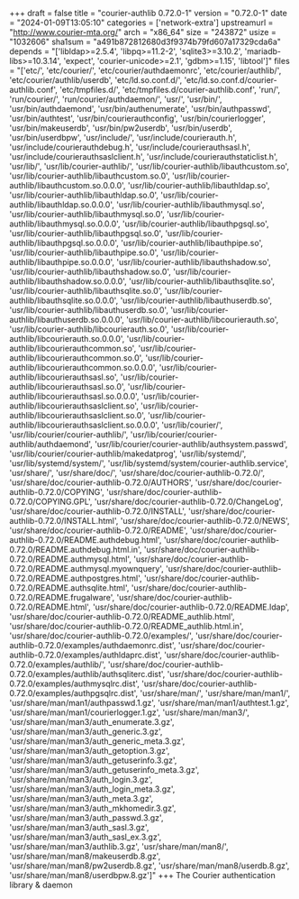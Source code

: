 +++
draft = false
title = "courier-authlib 0.72.0-1"
version = "0.72.0-1"
date = "2024-01-09T13:05:10"
categories = ['network-extra']
upstreamurl = "http://www.courier-mta.org/"
arch = "x86_64"
size = "243872"
usize = "1032606"
sha1sum = "a491b872812680d3f9374b79fd607a17329cda6a"
depends = "['libldap>=2.5.4', 'libpq>=11.2-2', 'sqlite3>=3.10.2', 'mariadb-libs>=10.3.14', 'expect', 'courier-unicode>=2.1', 'gdbm>=1.15', 'libtool']"
files = "['etc/', 'etc/courier/', 'etc/courier/authdaemonrc', 'etc/courier/authlib/', 'etc/courier/authlib/userdb', 'etc/ld.so.conf.d/', 'etc/ld.so.conf.d/courier-authlib.conf', 'etc/tmpfiles.d/', 'etc/tmpfiles.d/courier-authlib.conf', 'run/', 'run/courier/', 'run/courier/authdaemon/', 'usr/', 'usr/bin/', 'usr/bin/authdaemond', 'usr/bin/authenumerate', 'usr/bin/authpasswd', 'usr/bin/authtest', 'usr/bin/courierauthconfig', 'usr/bin/courierlogger', 'usr/bin/makeuserdb', 'usr/bin/pw2userdb', 'usr/bin/userdb', 'usr/bin/userdbpw', 'usr/include/', 'usr/include/courierauth.h', 'usr/include/courierauthdebug.h', 'usr/include/courierauthsasl.h', 'usr/include/courierauthsaslclient.h', 'usr/include/courierauthstaticlist.h', 'usr/lib/', 'usr/lib/courier-authlib/', 'usr/lib/courier-authlib/libauthcustom.so', 'usr/lib/courier-authlib/libauthcustom.so.0', 'usr/lib/courier-authlib/libauthcustom.so.0.0.0', 'usr/lib/courier-authlib/libauthldap.so', 'usr/lib/courier-authlib/libauthldap.so.0', 'usr/lib/courier-authlib/libauthldap.so.0.0.0', 'usr/lib/courier-authlib/libauthmysql.so', 'usr/lib/courier-authlib/libauthmysql.so.0', 'usr/lib/courier-authlib/libauthmysql.so.0.0.0', 'usr/lib/courier-authlib/libauthpgsql.so', 'usr/lib/courier-authlib/libauthpgsql.so.0', 'usr/lib/courier-authlib/libauthpgsql.so.0.0.0', 'usr/lib/courier-authlib/libauthpipe.so', 'usr/lib/courier-authlib/libauthpipe.so.0', 'usr/lib/courier-authlib/libauthpipe.so.0.0.0', 'usr/lib/courier-authlib/libauthshadow.so', 'usr/lib/courier-authlib/libauthshadow.so.0', 'usr/lib/courier-authlib/libauthshadow.so.0.0.0', 'usr/lib/courier-authlib/libauthsqlite.so', 'usr/lib/courier-authlib/libauthsqlite.so.0', 'usr/lib/courier-authlib/libauthsqlite.so.0.0.0', 'usr/lib/courier-authlib/libauthuserdb.so', 'usr/lib/courier-authlib/libauthuserdb.so.0', 'usr/lib/courier-authlib/libauthuserdb.so.0.0.0', 'usr/lib/courier-authlib/libcourierauth.so', 'usr/lib/courier-authlib/libcourierauth.so.0', 'usr/lib/courier-authlib/libcourierauth.so.0.0.0', 'usr/lib/courier-authlib/libcourierauthcommon.so', 'usr/lib/courier-authlib/libcourierauthcommon.so.0', 'usr/lib/courier-authlib/libcourierauthcommon.so.0.0.0', 'usr/lib/courier-authlib/libcourierauthsasl.so', 'usr/lib/courier-authlib/libcourierauthsasl.so.0', 'usr/lib/courier-authlib/libcourierauthsasl.so.0.0.0', 'usr/lib/courier-authlib/libcourierauthsaslclient.so', 'usr/lib/courier-authlib/libcourierauthsaslclient.so.0', 'usr/lib/courier-authlib/libcourierauthsaslclient.so.0.0.0', 'usr/lib/courier/', 'usr/lib/courier/courier-authlib/', 'usr/lib/courier/courier-authlib/authdaemond', 'usr/lib/courier/courier-authlib/authsystem.passwd', 'usr/lib/courier/courier-authlib/makedatprog', 'usr/lib/systemd/', 'usr/lib/systemd/system/', 'usr/lib/systemd/system/courier-authlib.service', 'usr/share/', 'usr/share/doc/', 'usr/share/doc/courier-authlib-0.72.0/', 'usr/share/doc/courier-authlib-0.72.0/AUTHORS', 'usr/share/doc/courier-authlib-0.72.0/COPYING', 'usr/share/doc/courier-authlib-0.72.0/COPYING.GPL', 'usr/share/doc/courier-authlib-0.72.0/ChangeLog', 'usr/share/doc/courier-authlib-0.72.0/INSTALL', 'usr/share/doc/courier-authlib-0.72.0/INSTALL.html', 'usr/share/doc/courier-authlib-0.72.0/NEWS', 'usr/share/doc/courier-authlib-0.72.0/README', 'usr/share/doc/courier-authlib-0.72.0/README.authdebug.html', 'usr/share/doc/courier-authlib-0.72.0/README.authdebug.html.in', 'usr/share/doc/courier-authlib-0.72.0/README.authmysql.html', 'usr/share/doc/courier-authlib-0.72.0/README.authmysql.myownquery', 'usr/share/doc/courier-authlib-0.72.0/README.authpostgres.html', 'usr/share/doc/courier-authlib-0.72.0/README.authsqlite.html', 'usr/share/doc/courier-authlib-0.72.0/README.frugalware', 'usr/share/doc/courier-authlib-0.72.0/README.html', 'usr/share/doc/courier-authlib-0.72.0/README.ldap', 'usr/share/doc/courier-authlib-0.72.0/README_authlib.html', 'usr/share/doc/courier-authlib-0.72.0/README_authlib.html.in', 'usr/share/doc/courier-authlib-0.72.0/examples/', 'usr/share/doc/courier-authlib-0.72.0/examples/authdaemonrc.dist', 'usr/share/doc/courier-authlib-0.72.0/examples/authldaprc.dist', 'usr/share/doc/courier-authlib-0.72.0/examples/authlib/', 'usr/share/doc/courier-authlib-0.72.0/examples/authlib/authsqliterc.dist', 'usr/share/doc/courier-authlib-0.72.0/examples/authmysqlrc.dist', 'usr/share/doc/courier-authlib-0.72.0/examples/authpgsqlrc.dist', 'usr/share/man/', 'usr/share/man/man1/', 'usr/share/man/man1/authpasswd.1.gz', 'usr/share/man/man1/authtest.1.gz', 'usr/share/man/man1/courierlogger.1.gz', 'usr/share/man/man3/', 'usr/share/man/man3/auth_enumerate.3.gz', 'usr/share/man/man3/auth_generic.3.gz', 'usr/share/man/man3/auth_generic_meta.3.gz', 'usr/share/man/man3/auth_getoption.3.gz', 'usr/share/man/man3/auth_getuserinfo.3.gz', 'usr/share/man/man3/auth_getuserinfo_meta.3.gz', 'usr/share/man/man3/auth_login.3.gz', 'usr/share/man/man3/auth_login_meta.3.gz', 'usr/share/man/man3/auth_meta.3.gz', 'usr/share/man/man3/auth_mkhomedir.3.gz', 'usr/share/man/man3/auth_passwd.3.gz', 'usr/share/man/man3/auth_sasl.3.gz', 'usr/share/man/man3/auth_sasl_ex.3.gz', 'usr/share/man/man3/authlib.3.gz', 'usr/share/man/man8/', 'usr/share/man/man8/makeuserdb.8.gz', 'usr/share/man/man8/pw2userdb.8.gz', 'usr/share/man/man8/userdb.8.gz', 'usr/share/man/man8/userdbpw.8.gz']"
+++
The Courier authentication library & daemon
